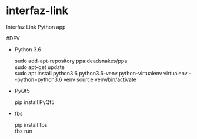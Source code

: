 # interfaz-link
Interfaz Link Python app

#DEV

- Python 3.6


    sudo add-apt-repository ppa:deadsnakes/ppa   
    sudo apt-get update  
    sudo apt install python3.6 python3.6-venv python-virtualenv
    virtualenv --python=python3.6 venv
    source venv/bin/activate
    
- PyQt5

    
    pip install PyQt5
    
- fbs


    pip install fbs    
    fbs run
    
   
   
